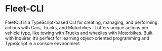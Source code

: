 # Fleet-CLI
FleetCLI is a TypeScript-based CLI for creating, managing, and performing actions with Cars, Trucks, and Motorbikes. It offers unique actions per vehicle type, like towing with Trucks and wheelies with Motorbikes. Built with Inquirer, it’s perfect for learning object-oriented programming and TypeScript in a console environment
